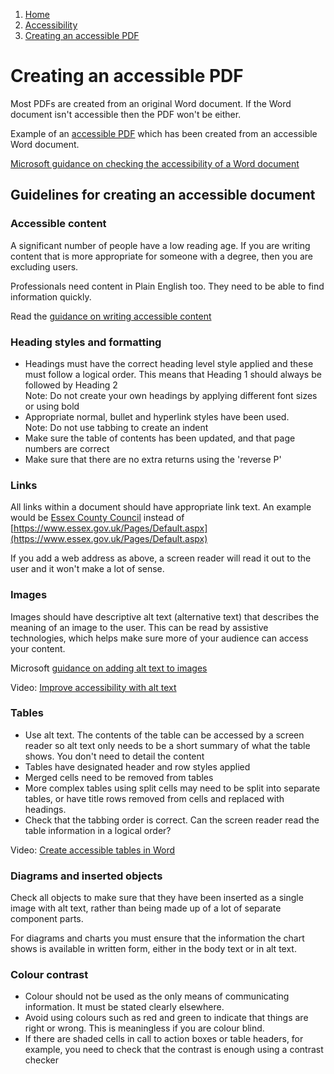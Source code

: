 1.  [Home](/docs/core/contents)
2.  [Accessibility](/docs/core/accessibility/overview)
3.  [Creating an accessible PDF](#)

# Creating an accessible PDF

Most PDFs are created from an original Word document. If the Word document isn't accessible then the PDF won't be either.

Example of an [accessible PDF](/public/images/accessible-pdf.pdf "accessible-pdf.pdf") which has been created from an accessible Word document.

[Microsoft guidance on checking the accessibility of a Word document](https://support.office.com/en-us/article/make-your-word-documents-accessible-to-people-with-disabilities-d9bf3683-87ac-47ea-b91a-78dcacb3c66d)

## Guidelines for creating an accessible document

### Accessible content

A significant number of people have a low reading age. If you are writing content that is more appropriate for someone with a degree, then you are excluding users.

Professionals need content in Plain English too. They need to be able to find information quickly.

Read the [guidance on writing accessible content](designing-content)

### Heading styles and formatting

*   Headings must have the correct heading level style applied and these must follow a logical order. This means that Heading 1 should always be followed by Heading 2  
    Note: Do not create your own headings by applying different font sizes or using bold
*   Appropriate normal, bullet and hyperlink styles have been used.  
    Note: Do not use tabbing to create an indent
*   Make sure the table of contents has been updated, and that page numbers are correct
*   Make sure that there are no extra returns using the 'reverse P'

### Links

All links within a document should have appropriate link text. An example would be [Essex County Council](https://www.essex.gov.uk/Pages/Default.aspx) instead of [https://www.essex.gov.uk/Pages/Default.aspx](https://www.essex.gov.uk/Pages/Default.aspx)

If you add a web address as above, a screen reader will read it out to the user and it won't make a lot of sense.

### Images

Images should have descriptive alt text (alternative text) that describes the meaning of an image to the user. This can be read by assistive technologies, which helps make sure more of your audience can access your content.

Microsoft [guidance on adding alt text to images](https://support.office.com/en-us/article/add-alternative-text-to-a-shape-picture-chart-smartart-graphic-or-other-object-44989b2a-903c-4d9a-b742-6a75b451c669)

Video: [Improve accessibility with alt text](https://support.office.com/en-gb/article/video-improve-accessibility-with-alt-text-9c57ee44-bb48-40e3-aad4-7647fc1dba51)

### Tables

*   Use alt text. The contents of the table can be accessed by a screen reader so alt text only needs to be a short summary of what the table shows. You don't need to detail the content
*   Tables have designated header and row styles applied
*   Merged cells need to be removed from tables
*   More complex tables using split cells may need to be split into separate tables, or have title rows removed from cells and replaced with headings.
*   Check that the tabbing order is correct. Can the screen reader read the table information in a logical order?

Video: [Create accessible tables in Word](https://support.office.com/en-ie/article/video-create-accessible-tables-in-word-cb464015-59dc-46a0-ac01-6217c62210e5)

### Diagrams and inserted objects

Check all objects to make sure that they have been inserted as a single image with alt text, rather than being made up of a lot of separate component parts.

For diagrams and charts you must ensure that the information the chart shows is available in written form, either in the body text or in alt text.

### Colour contrast

*   Colour should not be used as the only means of communicating information. It must be stated clearly elsewhere.
*   Avoid using colours such as red and green to indicate that things are right or wrong. This is meaningless if you are colour blind.
*   If there are shaded cells in call to action boxes or table headers, for example, you need to check that the contrast is enough using a contrast checker
